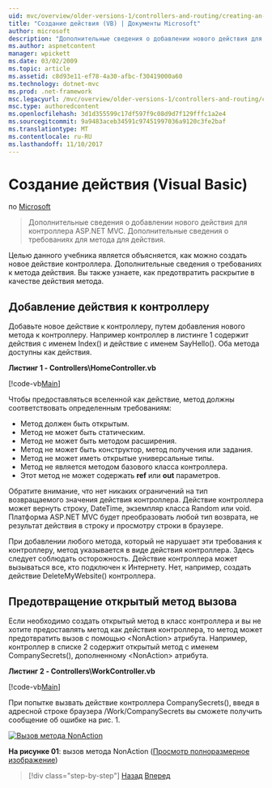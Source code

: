 ```yaml
---
uid: mvc/overview/older-versions-1/controllers-and-routing/creating-an-action-vb
title: "Создание действия (VB) | Документы Microsoft"
author: microsoft
description: "Дополнительные сведения о добавлении нового действия для контроллера ASP.NET MVC. Дополнительные сведения о требованиях для метода для действия."
ms.author: aspnetcontent
manager: wpickett
ms.date: 03/02/2009
ms.topic: article
ms.assetid: c8d93e11-ef78-4a30-afbc-f30419000a60
ms.technology: dotnet-mvc
ms.prod: .net-framework
msc.legacyurl: /mvc/overview/older-versions-1/controllers-and-routing/creating-an-action-vb
msc.type: authoredcontent
ms.openlocfilehash: 3d1d355599c17df597f9c08d9d7f129fffc1a2e4
ms.sourcegitcommit: 9a9483aceb34591c97451997036a9120c3fe2baf
ms.translationtype: MT
ms.contentlocale: ru-RU
ms.lasthandoff: 11/10/2017
---
```

<a name="creating-an-action-vb"></a>Создание действия (Visual Basic)
====================
по [Microsoft](https://github.com/microsoft)

> Дополнительные сведения о добавлении нового действия для контроллера ASP.NET MVC. Дополнительные сведения о требованиях для метода для действия.


Целью данного учебника является объясняется, как можно создать новое действие контроллера. Дополнительные сведения о требованиях к метода действия. Вы также узнаете, как предотвратить раскрытие в качестве действия метода.

## <a name="adding-an-action-to-a-controller"></a>Добавление действия к контроллеру

Добавьте новое действие к контроллеру, путем добавления нового метода к контроллеру. Например контроллер в листинге 1 содержит действия с именем Index() и действие с именем SayHello(). Оба метода доступны как действия.

**Листинг 1 - Controllers\HomeController.vb**

[!code-vb[Main](creating-an-action-vb/samples/sample1.vb)]

Чтобы предоставляться вселенной как действие, метод должны соответствовать определенным требованиям:

- Метод должен быть открытым.
- Метод не может быть статическим.
- Метод не может быть методом расширения.
- Метод не может быть конструктор, метод получения или задания.
- Метод не может иметь открытые универсальные типы.
- Метод не является методом базового класса контроллера.
- Этот метод не может содержать **ref** или **out** параметров.

Обратите внимание, что нет никаких ограничений на тип возвращаемого значения действия контроллера. Действие контроллера может вернуть строку, DateTime, экземпляр класса Random или void. Платформа ASP.NET MVC будет преобразовать любой тип возврата, не результат действия в строку и просмотру строки в браузере.

При добавлении любого метода, который не нарушает эти требования к контроллеру, метод указывается в виде действия контроллера. Здесь следует соблюдать осторожность. Действие контроллера может вызываться все, кто подключен к Интернету. Нет, например, создать действие DeleteMyWebsite() контроллера.

## <a name="preventing-a-public-method-from-being-invoked"></a>Предотвращение открытый метод вызова

Если необходимо создать открытый метод в класс контроллера и вы не хотите предоставлять метод как действия контроллера, то метод может предотвратить вызов с помощью &lt;NonAction&gt; атрибута. Например, контроллер в списке 2 содержит открытый метод с именем CompanySecrets(), дополненному &lt;NonAction&gt; атрибута.

**Листинг 2 - Controllers\WorkController.vb**

[!code-vb[Main](creating-an-action-vb/samples/sample2.vb)]

При попытке вызвать действие контроллера CompanySecrets(), введя в адресной строке браузера /Work/CompanySecrets вы сможете получить сообщение об ошибке на рис. 1.


[![Вызов метода NonAction](creating-an-action-vb/_static/image1.jpg)](creating-an-action-vb/_static/image1.png)

**На рисунке 01**: вызов метода NonAction ([Просмотр полноразмерное изображение](creating-an-action-vb/_static/image2.png))

>[!div class="step-by-step"]
[Назад](creating-a-controller-vb.md)
[Вперед](aspnet-mvc-controllers-overview-cs.md)
